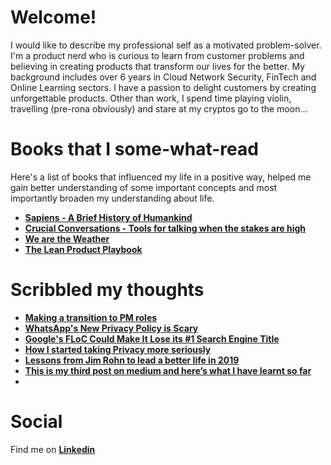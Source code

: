# Welcome!

I would like to describe my professional self as a motivated problem-solver. I'm a product nerd who is curious to learn from customer problems and believing in creating products that transform our lives for the better. My background includes over 6 years in Cloud Network Security, FinTech and Online Learning sectors. I have a passion to delight customers by creating  unforgettable products. Other than work, I spend time playing violin, travelling (pre-rona obviously) and stare at my cryptos go to the moon...

# Books that I some-what-read

Here's a list of books that influenced my life in a positive way, helped me gain better understanding of some important concepts and most importantly broaden my understanding about life.

 - **[Sapiens - A Brief History of Humankind](https://read.amazon.com/kp/card?asin=B00ICN066A&preview=newtab&linkCode=kpe&ref_=cm_sw_r_kb_dp_JV75Fb1SKPJ5M&hideBuy=true&hideShare=true)**
 - **[Crucial Conversations - Tools for talking when the stakes are high](https://read.amazon.com/kp/card?asin=B005K0AYH4&preview=newtab&linkCode=kpe&ref_=cm_sw_r_kb_dp_x975Fb8H77W30&hideBuy=true&hideShare=true)**
 - **[We are the Weather](https://read.amazon.com/kp/card?asin=B07MYXDK94&preview=newtab&linkCode=kpe&ref_=cm_sw_r_kb_dp_kb85FbB89MZXK&hideBuy=true&hideShare=true)**
 - **[The Lean Product Playbook](https://read.amazon.com/kp/card?asin=B00SZ638C8&preview=newtab&linkCode=kpe&ref_=cm_sw_r_kb_dp_w.75Fb383YFPS&hideBuy=true&hideShare=true)**

# Scribbled my thoughts

- **[Making a transition to PM roles](engtopm.md)**
- **[WhatsApp's New Privacy Policy is Scary](whatsapp.md)**
- **[Google's FLoC Could Make It Lose its #1 Search Engine Title](floc.md)**
- **[How I started taking Privacy more seriously](privacy.md)**
- **[Lessons from Jim Rohn to lead a better life in 2019](https://medium.com/@Srivats1212/lessons-from-jim-rohn-to-lead-a-better-life-in-2019-4503ab7fbd3e)**
- **[This is my third post on medium and here’s what I have learnt so far](https://medium.com/@Srivats1212/this-is-my-third-post-on-medium-and-heres-what-i-have-learnt-so-far-253fbddd5a)**
- 

# Social

Find me on **[Linkedin](https://www.linkedin.com/in/srivatsbharadwaj/)**
